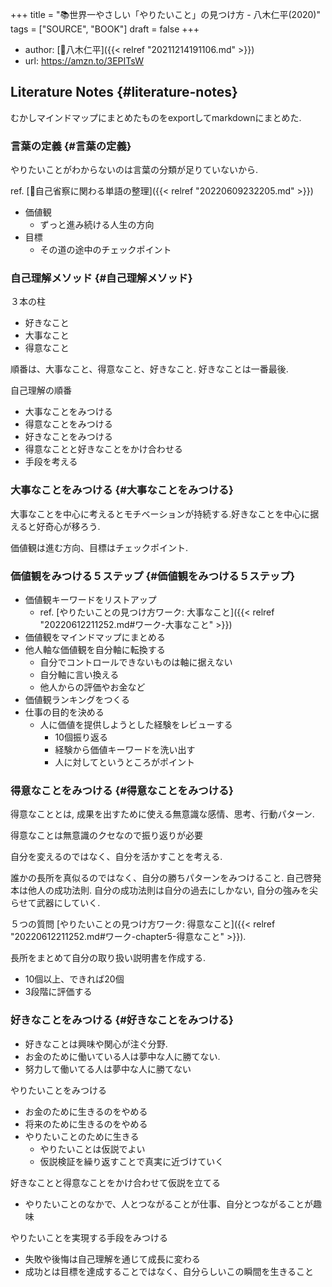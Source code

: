 +++
title = "📚世界一やさしい「やりたいこと」の見つけ方 - 八木仁平(2020)"
tags = ["SOURCE", "BOOK"]
draft = false
+++

-   author: [👨八木仁平]({{< relref "20211214191106.md" >}})
-   url: <https://amzn.to/3EPITsW>


## Literature Notes {#literature-notes}

むかしマインドマップにまとめたものをexportしてmarkdownにまとめた.


### 言葉の定義 {#言葉の定義}

やりたいことがわからないのは言葉の分類が足りていないから.

ref. [📝自己省察に関わる単語の整理]({{< relref "20220609232205.md" >}})

-   価値観
    -   ずっと進み続ける人生の方向
-   目標
    -   その道の途中のチェックポイント


### 自己理解メソッド {#自己理解メソッド}

３本の柱

-   好きなこと
-   大事なこと
-   得意なこと

順番は、大事なこと、得意なこと、好きなこと. 好きなことは一番最後.

自己理解の順番

-   大事なことをみつける
-   得意なことをみつける
-   好きなことをみつける
-   得意なことと好きなことをかけ合わせる
-   手段を考える


### 大事なことをみつける {#大事なことをみつける}

大事なことを中心に考えるとモチベーションが持続する.好きなことを中心に据えると好奇心が移ろう.

価値観は進む方向、目標はチェックポイント.


### 価値観をみつける５ステップ {#価値観をみつける５ステップ}

-   価値観キーワードをリストアップ
    -   ref. [やりたいことの見つけ方ワーク: 大事なこと]({{< relref "20220612211252.md#ワーク-大事なこと" >}})
-   価値観をマインドマップにまとめる
-   他人軸な価値観を自分軸に転換する
    -   自分でコントロールできないものは軸に据えない
    -   自分軸に言い換える
    -   他人からの評価やお金など
-   価値観ランキングをつくる
-   仕事の目的を決める
    -   人に価値を提供しようとした経験をレビューする
        -   10個振り返る
        -   経験から価値キーワードを洗い出す
        -   人に対してというところがポイント


### 得意なことをみつける {#得意なことをみつける}

得意なこととは, 成果を出すために使える無意識な感情、思考、行動パターン.

得意なことは無意識のクセなので振り返りが必要

自分を変えるのではなく、自分を活かすことを考える.

誰かの長所を真似るのではなく、自分の勝ちパターンをみつけること. 自己啓発本は他人の成功法則. 自分の成功法則は自分の過去にしかない, 自分の強みを尖らせて武器にしていく.

５つの質問 [やりたいことの見つけ方ワーク: 得意なこと]({{< relref "20220612211252.md#ワーク-chapter5-得意なこと" >}}).

長所をまとめて自分の取り扱い説明書を作成する.

-   10個以上、できれば20個
-   3段階に評価する


### 好きなことをみつける {#好きなことをみつける}

-   好きなことは興味や関心が注ぐ分野.
-   お金のために働いている人は夢中な人に勝てない.
-   努力して働いてる人は夢中な人に勝てない

やりたいことをみつける

-   お金のために生きるのをやめる
-   将来のために生きるのをやめる
-   やりたいことのために生きる
    -   やりたいことは仮説でよい
    -   仮説検証を繰り返すことで真実に近づけていく

好きなことと得意なことをかけ合わせて仮説を立てる

-   やりたいことのなかで、人とつながることが仕事、自分とつながることが趣味

やりたいことを実現する手段をみつける

-   失敗や後悔は自己理解を通じて成長に変わる
-   成功とは目標を達成することではなく、自分らしいこの瞬間を生きること
